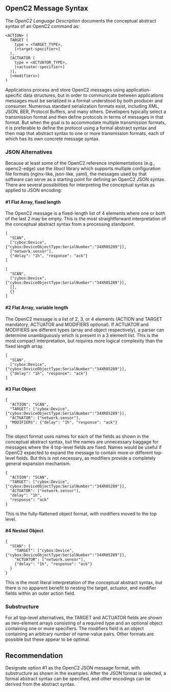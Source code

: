 ## OpenC2 Message Syntax
The *OpenC2 Language Description* documents the conceptual abstract syntax
of an OpenC2 command as:

```
<ACTION> (
  TARGET (
    type = <TARGET_TYPE>,
    [<target-specifier>]
  ),
  [ACTUATOR (
    type = <ACTUATOR_TYPE>,
    [<actuator-specifier>]
  )],
  [<modifiers>]
)
```

Applications process and store OpenC2 messages using application-specific
data structures, but in order to communicate between applications messages
must be serialized in a format understood by both producer and consumer.
Numerous standard serialization formats exist, including XML, JSON, BER,
Protocol Buffers, and many others.  Developers typically select
a transmission format and then define protocols in terms of messages in
that format.  But when the goal is to accommodate multiple transmission
formats, it is preferable to define the protocol using a formal abstract
syntax and then map that abstract syntax to one or more transmission formats,
each of which has its own concrete message syntax.

### JSON Alternatives
Because at least some of the OpenC2 reference implementations (e.g., openc2-edge)
use the libucl library which supports multiple configuration file formats
(nginx-like, json-like, yaml), the messages used by that software can serve
as a starting point for defining an OpenC2 JSON syntax.  There are several
possibilities for interpreting the conceptual syntax as applied to JSON
encoding:
#### #1 Flat Array, fixed length
The OpenC2 message is a fixed-length list of 4 elements where one or both
of the last 2 may be empty.  This is the most straightforward interpretation
of the conceptual abstract syntax from a processing standpoint.
```
[
  "SCAN",
  ["cybox:Device",{"cybox:DeviceObjectType:SerialNumber":"34XR05289"}],
  ["network.sensor"],
  {"delay": "1h", "response": "ack"}
]

[
  "SCAN",
  ["cybox:Device",{"cybox:DeviceObjectType:SerialNumber":"34XR05289"}],
  [],
  {}
]
```
#### #2 Flat Array, variable length
The OpenC2 message is a list of 2, 3, or 4 elements (ACTION and TARGET mandatory,
ACTUATOR and MODIFIERS optional).  If ACTUATOR and MODIFIERS are different types
(array and object respectively), a parser can determine unambiguously which is
present in a 3 element list.  This is the most compact interpretation, but requires
more logical complexity than the fixed length array.
```
[
  "SCAN",
  ["cybox:Device",{"cybox:DeviceObjectType:SerialNumber":"34XR05289"}],
  {"delay": "1h", "response": "ack"}
]
```
#### #3 Flat Object
```
{
  "ACTION": "SCAN",
  "TARGET": ["cybox:Device",{"cybox:DeviceObjectType:SerialNumber":"34XR05289"}],
  "ACTUATOR": ["network.sensor"],
  "MODIFIERS": {"delay": "1h", "response": "ack"}
}
```
The object format uses names for each of the fields as shown in the conceptual abstract
syntax, but the names are unnecessary baggage for messages where the 4 top-level
fields are fixed.  Names would be useful if OpenC2 expected to expand the message to contain
more or different top-level fields.  But this is not necessary, as modifiers provide
a completely general expansion mechanism.
```
{
  "ACTION": "SCAN",
  "TARGET": ["cybox:Device",{"cybox:DeviceObjectType:SerialNumber":"34XR05289"}],
  "ACTUATOR": ["network.sensor"],
  "delay": "1h",
  "response": "ack"
}
```
This is the fully-flattened object format, with modifiers moved to the top level.
#### #4 Nested Object
```
{
  "SCAN": {
    "TARGET": ["cybox:Device",{"cybox:DeviceObjectType:SerialNumber":"34XR05289"}],
    "ACTUATOR": ["network.sensor"],
    {"delay": "1h", "response": "ack"}
  }
}
```
This is the most literal interpretation of the conceptual abstract syntax, but
there is no apparent benefit to nesting the target, actuator, and modifier fields
within an outer action field.
### Substructure
For all top-level alternatives, the TARGET and ACTUATOR fields are shown as two-element
arrays consisting of a required type and an optional object containing one or more
specifiers.  The modifiers field is an object containing an arbitrary number of name-value
pairs.  Other formats are possible but these appear to be optimal.
## Recommendation
Designate option #1 as the OpenC2 JSON message format, with substructure as shown in the
examples.  After the JSON format is selected, a formal abstract syntax can be specified,
and other encodings can be derived from the abstract syntax.
